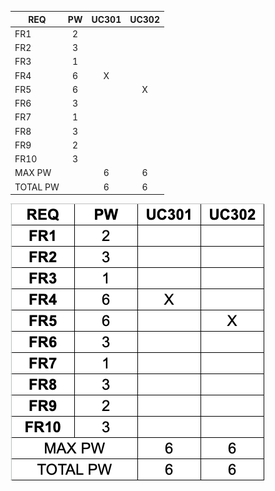 | REQ | PW | UC301 | UC302 |
| - | :-: | :-: | :-: |
| FR1  | 2 |   |   |
| FR2  | 3 |   |   |
| FR3  | 1 |   |   |
| FR4  | 6 | X |   |
| FR5  | 6 |   | X |
| FR6  | 3 |   |   |
| FR7  | 1 |   |   |
| FR8  | 3 |   |   |
| FR9  | 2 |   |   |
| FR10 | 3 |   |   |
| MAX PW || 6 | 6 |
| TOTAL PW || 6 | 6 |

![Module 3 Use Case Traceability Matrix](img/Module3_Use_Case_Traceability_Matrix.png)